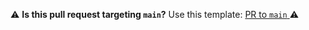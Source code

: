 ⚠️ **Is this pull request targeting `main`?** Use this template: <a href="?expand=1&template=to-main.md"> PR to `main` </a> ⚠️
